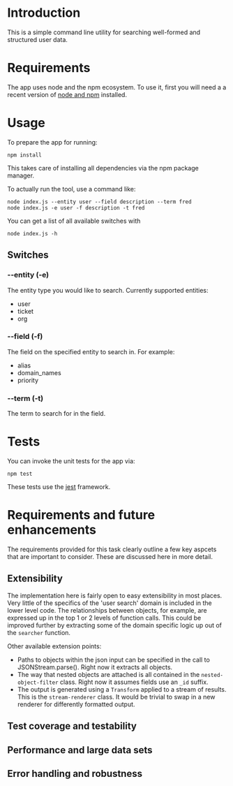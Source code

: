 # Introduction

This is a simple command line utility for searching well-formed and structured user data.

# Requirements

The app uses node and the npm ecosystem. To use it, first you will need a a recent version of [node and npm](https://docs.npmjs.com/getting-started/installing-node) installed.

# Usage

To prepare the app for running:
```
npm install
```

This takes care of installing all dependencies via the npm package manager.

To actually run the tool, use a command like:
```
node index.js --entity user --field description --term fred
node index.js -e user -f description -t fred

```

You can get a list of all available switches with
```
node index.js -h
```

## Switches

### --entity (-e)

The entity type you would like to search. Currently supported entities:

 * user
 * ticket
 * org

### --field (-f)

The field on the specified entity to search in. For example:

 * alias
 * domain_names
 * priority

### --term (-t)

The term to search for in the field.

# Tests

You can invoke the unit tests for the app via:
```
npm test
```
These tests use the [jest](https://facebook.github.io/jest/docs/getting-started.html) framework.

# Requirements and future enhancements

The requirements provided for this task clearly outline a few key aspcets that are important to consider. These are discussed here in more detail.

## Extensibility
The implementation here is fairly open to easy extensibility in most places. Very little of the specifics of the 'user search' domain is included in the lower level code. The relationships between objects, for example, are expressed up in the top 1 or 2 levels of function calls. This could be improved further by extracting some of the domain specific logic up out of the `searcher` function.

Other available extension points:

 * Paths to objects within the json input can be specified in the call to JSONStream.parse(). Right now it extracts all objects.
 * The way that nested objects are attached is all contained in the `nested-object-filter` class. Right now it assumes fields use an `_id` suffix.
 * The output is generated using a `Transform` applied to a stream of results. This is the `stream-renderer` class. It would be trivial to swap in a new renderer for differently formatted output.

## Test coverage and testability

## Performance and large data sets

## Error handling and robustness
